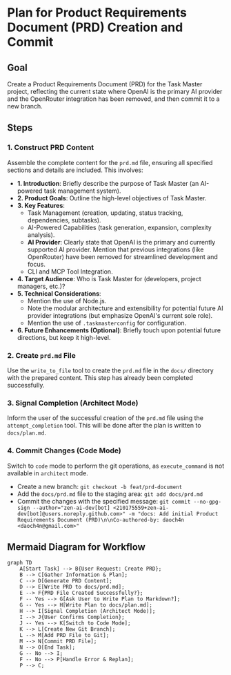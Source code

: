 # Plan for Product Requirements Document (PRD) Creation and Commit

## Goal
Create a Product Requirements Document (PRD) for the Task Master project, reflecting the current state where OpenAI is the primary AI provider and the OpenRouter integration has been removed, and then commit it to a new branch.

## Steps

### 1. Construct PRD Content
Assemble the complete content for the `prd.md` file, ensuring all specified sections and details are included. This involves:
*   **1. Introduction**: Briefly describe the purpose of Task Master (an AI-powered task management system).
*   **2. Product Goals**: Outline the high-level objectives of Task Master.
*   **3. Key Features**:
    *   Task Management (creation, updating, status tracking, dependencies, subtasks).
    *   AI-Powered Capabilities (task generation, expansion, complexity analysis).
    *   **AI Provider**: Clearly state that OpenAI is the primary and currently supported AI provider. Mention that previous integrations (like OpenRouter) have been removed for streamlined development and focus.
    *   CLI and MCP Tool Integration.
*   **4. Target Audience**: Who is Task Master for (developers, project managers, etc.)?
*   **5. Technical Considerations**:
    *   Mention the use of Node.js.
    *   Note the modular architecture and extensibility for potential future AI provider integrations (but emphasize OpenAI's current sole role).
    *   Mention the use of `.taskmasterconfig` for configuration.
*   **6. Future Enhancements (Optional)**: Briefly touch upon potential future directions, but keep it high-level.

### 2. Create `prd.md` File
Use the `write_to_file` tool to create the `prd.md` file in the `docs/` directory with the prepared content. This step has already been completed successfully.

### 3. Signal Completion (Architect Mode)
Inform the user of the successful creation of the `prd.md` file using the `attempt_completion` tool. This will be done after the plan is written to `docs/plan.md`.

### 4. Commit Changes (Code Mode)
Switch to `code` mode to perform the git operations, as `execute_command` is not available in `architect` mode.
*   Create a new branch: `git checkout -b feat/prd-document`
*   Add the `docs/prd.md` file to the staging area: `git add docs/prd.md`
*   Commit the changes with the specified message: `git commit --no-gpg-sign --author="zen-ai-dev[bot] <210175559+zen-ai-dev[bot]@users.noreply.github.com>" -m "docs: Add initial Product Requirements Document (PRD)\n\nCo-authored-by: daoch4n <daoch4n@gmail.com>"`

## Mermaid Diagram for Workflow

```mermaid
graph TD
    A[Start Task] --> B{User Request: Create PRD};
    B --> C[Gather Information & Plan];
    C --> D[Generate PRD Content];
    D --> E[Write PRD to docs/prd.md];
    E --> F{PRD File Created Successfully?};
    F -- Yes --> G[Ask User to Write Plan to Markdown?];
    G -- Yes --> H[Write Plan to docs/plan.md];
    H --> I[Signal Completion (Architect Mode)];
    I --> J{User Confirms Completion};
    J -- Yes --> K[Switch to Code Mode];
    K --> L[Create New Git Branch];
    L --> M[Add PRD File to Git];
    M --> N[Commit PRD File];
    N --> O[End Task];
    G -- No --> I;
    F -- No --> P[Handle Error & Replan];
    P --> C;